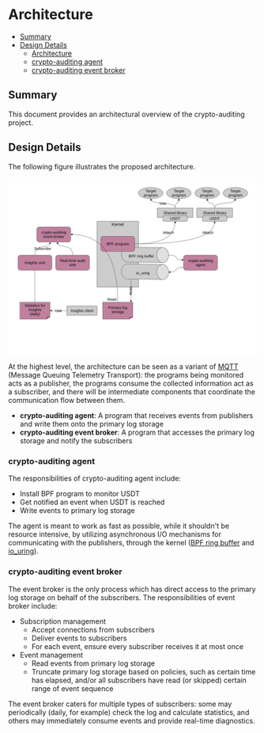 # Architecture

<!-- toc -->
- [Summary](#summary)
- [Design Details](#design-details)
  - [Architecture](#architecture)
  - [crypto-auditing agent](#crypto-auditing-agent)
  - [crypto-auditing event broker](#crypto-auditing-event-broker)
<!-- /toc -->

## Summary

This document provides an architectural overview of the
crypto-auditing project.

## Design Details

The following figure illustrates the proposed architecture.

![](architecture.svg)

At the highest level, the architecture can be seen as a variant of
[MQTT] (Message Queuing Telemetry Transport): the programs being
monitored acts as a publisher, the programs consume the collected
information act as a subscriber, and there will be intermediate
components that coordinate the communication flow between them.

- **crypto-auditing agent**: A program that receives events from publishers and write them onto the primary log storage
- **crypto-auditing event broker**: A program that accesses the primary log storage and notify the subscribers

### crypto-auditing agent

The responsibilities of crypto-auditing agent include:

- Install BPF program to monitor USDT
- Get notified an event when USDT is reached
- Write events to primary log storage

The agent is meant to work as fast as possible, while it shouldn't be
resource intensive, by utilizing asynchronous I/O mechanisms for
communicating with the publishers, through the kernel ([BPF ring
buffer] and [io_uring]).

### crypto-auditing event broker

The event broker is the only process which has direct access to the
primary log storage on behalf of the subscribers.  The
responsibilities of event broker include:

- Subscription management
  - Accept connections from subscribers
  - Deliver events to subscribers
  - For each event, ensure every subscriber receives it at most once
- Event management
  - Read events from primary log storage
  - Truncate primary log storage based on policies, such as certain time has elapsed, and/or all subscribers have read (or skipped) certain range of event sequence

The event broker caters for multiple types of subscribers: some may
periodically (daily, for example) check the log and calculate
statistics, and others may immediately consume events and provide
real-time diagnostics.

[MQTT]: https://mqtt.org
[BPF ring buffer]: https://www.kernel.org/doc/html/latest/bpf/ringbuf.html
[io_uring]: https://en.wikipedia.org/wiki/Io_uring

